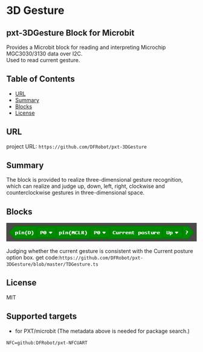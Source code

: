 # 3D Gesture

## pxt-3DGesture Block for Microbit
Provides a Microbit block for reading and interpreting Microchip MGC3030/3130 data over I2C.<br>
Used to read current gesture.

## Table of Contents

* [URL](#url)
* [Summary](#summary)
* [Blocks](#blocks)
* [License](#license)

## URL
project URL: ```https://github.com/DFRobot/pxt-3DGesture```

## Summary
The block is provided to realize three-dimensional gesture recognition, which can realize and judge up, down, left, right, 
clockwise and counterclockwise gestures in three-dimensional space.

## Blocks
![image](https://github.com/shanluoMu/3DGesture/blob/master/image/TDGesture.png)

Judging whether the current gesture is consistent with the Current posture option box.
get code:```https://github.com/DFRobot/pxt-3DGesture/blob/master/TDGesture.ts```

## License

MIT

## Supported targets

* for PXT/microbit
(The metadata above is needed for package search.)
```package
NFC=github:DFRobot/pxt-NFCUART
```
